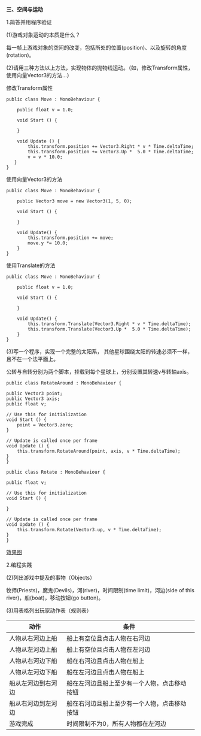 **三、空间与运动**1.简答并用程序验证(1)游戏对象运动的本质是什么？每一帧上游戏对象的空间的改变，包括所处的位置(position)、以及旋转的角度(rotation)。(2)请用三种方法以上方法，实现物体的抛物线运动。（如，修改Transform属性，使用向量Vector3的方法…）修改Transform属性    public class Move : MonoBehaviour {            public float v = 1.0;        void Start () {            }        void Update () {            this.transform.position += Vector3.Right * v * Time.deltaTime;            this.transform.position += Vector3.Up *  5.0 * Time.deltaTime;            v = v * 10.0;       }    }使用向量Vector3的方法    public class Move : MonoBehaviour {        public Vector3 move = new Vector3(1, 5, 0);        void Start () {                }        void Update() {            this.transform.position += move;            move.y *= 10.0;        }    }使用Translate的方法    public class Move : MonoBehaviour {        public float v = 1.0;        void Start () {                }        void Update() {            this.transform.Translate(Vector3.Right * v * Time.deltaTime);            this.transform.Translate(Vector3.Up *  5.0 * Time.deltaTime);        }    }(3)写一个程序，实现一个完整的太阳系， 其他星球围绕太阳的转速必须不一样，且不在一个法平面上。公转与自转分别为两个脚本，挂载到每个星球上，分别设置其转速v与转轴axis。    public class RotateAround : MonoBehaviour {    public Vector3 point;    public Vector3 axis;    public float v;	// Use this for initialization	void Start () {        point = Vector3.zero;	}		// Update is called once per frame	void Update () {        this.transform.RotateAround(point, axis, v * Time.deltaTime);	}    }    public class Rotate : MonoBehaviour {    public float v;	// Use this for initialization	void Start () {        	}		// Update is called once per frame	void Update () {        this.transform.Rotate(Vector3.up, v * Time.deltaTime);	}    }[效果图](https://github.com/465924212/3D-Game-Programming-Design/blob/master/%E4%B8%89/SolarSystem2.png)2.编程实践(2)列出游戏中提及的事物（Objects）牧师(Priests)，魔鬼(Devils)，河(river)，时间限制(time limit)，河边(side of this river)，船(boat)，移动按钮(go button)。(3)用表格列出玩家动作表（规则表）| 动作 | 条件 || ----- | ----- || 人物从右河边上船 | 船上有空位且点击人物在右河边 | | 人物从左河边上船 | 船上有空位且点击人物在左河边 || 人物从右河边下船 | 船在右河边且点击人物在船上 || 人物从左河边下船 | 船在左河边且点击人物在船上 || 船从左河边到右河边 | 船在左河边且船上至少有一个人物，点击移动按钮 || 船从右河边到左河边 | 船在右河边且船上至少有一个人物，点击移动按钮 || 游戏完成 | 时间限制不为0，所有人物都在左河边 |